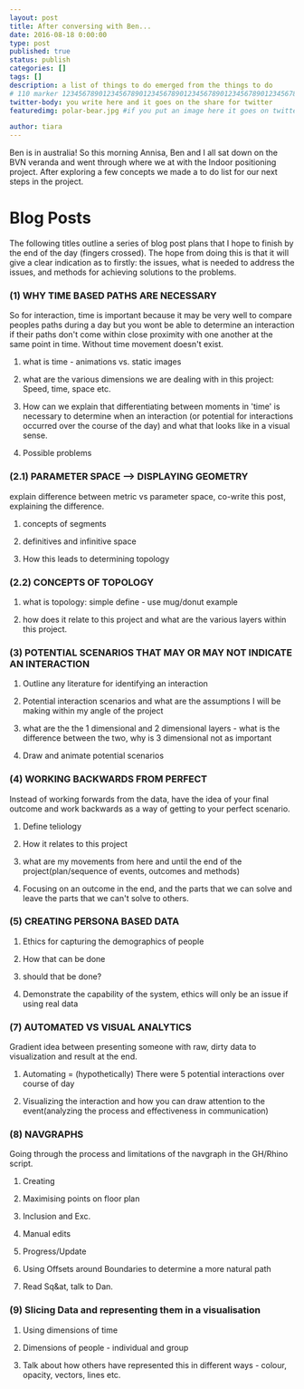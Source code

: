 ```yaml
---
layout: post
title: After conversing with Ben...
date: 2016-08-18 0:00:00
type: post
published: true
status: publish
categories: []
tags: []
description: a list of things to do emerged from the things to do
# 110 marker 1234567890123456789012345678901234567890123456789012345678901234567890123456789012345678901234567890123456789
twitter-body: you write here and it goes on the share for twitter
featuredimg: polar-bear.jpg #if you put an image here it goes on twitter too

author: tiara
---
```


Ben is in australia! So this morning Annisa, Ben and I all sat down on the BVN veranda and went through where we at with the Indoor positioning project. After exploring a few concepts we made a to do list for our next steps in the project. 

# Blog Posts

The following titles outline a series of blog post plans that I hope to finish by the end of the day (fingers crossed). The hope from doing this is that it will give a clear indication as to firstly: the issues, what is needed to address the issues, and methods for achieving solutions to the problems. 

### (1) WHY TIME BASED PATHS ARE NECESSARY	

So for interaction, time is important because it may be very well to compare peoples paths during a day but you wont be able to determine an interaction if their paths don't come within close proximity with one another at the same point in time. Without time movement doesn't exist.

1. what is time - animations vs. static images

2. what are the various dimensions we are dealing with in this project: Speed, time, space etc. 

3. How can we explain that differentiating between moments in 'time' is necessary to determine when an interaction (or potential for interactions occurred over the course of the day) and what that looks like in a visual sense. 

4. Possible problems

### (2.1) PARAMETER SPACE --> DISPLAYING GEOMETRY

explain difference between metric vs parameter space, co-write this post, explaining the difference.

1. concepts of segments

2. definitives and infinitive space 

3. How this leads to determining topology

### (2.2) CONCEPTS OF TOPOLOGY 

1. what is topology: simple define - use mug/donut example

2. how does it relate to this project and what are the various layers within this project.

### (3) POTENTIAL SCENARIOS THAT MAY OR MAY NOT INDICATE AN INTERACTION  

1. Outline any literature for identifying an interaction 

2. Potential interaction scenarios and what are the assumptions I will be making within my angle of the project

3. what are the the 1 dimensional and 2 dimensional layers - what is the difference between the two, why is 3 dimensional not as important

4. Draw and animate potential scenarios

### (4) WORKING BACKWARDS FROM PERFECT

Instead of working forwards from the data, have the idea of your final outcome and work backwards as a way of getting to your perfect scenario.

1. Define teliology 

2. How it relates to this project 

3. what are my movements from here and until the end of the project(plan/sequence of events, outcomes and methods)

4. Focusing on an outcome in the end, and the parts that we can solve and leave the parts that we can't solve to others.

### (5) CREATING PERSONA BASED DATA

1. Ethics for capturing the demographics of people

2. How that can be done

3. should that be done? 

4. Demonstrate the capability of the system, ethics will only be an issue if using real data

### (7) AUTOMATED VS VISUAL ANALYTICS 

Gradient idea between presenting someone with raw, dirty data to visualization and result at the end. 

1. Automating = (hypothetically) There were 5 potential interactions over course of day

2. Visualizing the interaction and how you can draw attention to the event(analyzing the process and effectiveness in communication)

### (8) NAVGRAPHS

Going through the process and limitations of the navgraph in the GH/Rhino script.

1. Creating

2. Maximising points on floor plan

3. Inclusion and Exc.

4. Manual edits

5. Progress/Update

6. Using Offsets around Boundaries to determine a more natural path

7. Read Sq&at, talk to Dan.

### (9) Slicing Data and representing them in a visualisation

1. Using dimensions of time

2. Dimensions of people - individual and group 

3. Talk about how others have represented this in different ways - colour, opacity, vectors, lines etc.